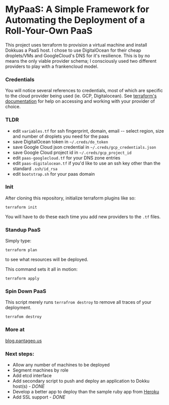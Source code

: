 # MyPaaS:  A Simple Framework for Automating the Deployment of a Roll-Your-Own PaaS

This project uses terraform to provision a virtual machine and install Dokkuas a PaaS host.  I chose to use DigitalOcean for their cheap droplets/VMs and GoogleCloud's DNS for it's resilience.  This is by no means the only viable provider schema; I consciously used two different providers to play with a frankencloud model.

### Credentials

You will notice several references to credentials, most of which are specific to the cloud provider being used (ie. GCP, Digitalocean).  See [terraform's documentation](https://www.terraform.io/docs/providers/index.html) for help on accessing and working with your provider of choice.

### TLDR

* edit `variables.tf` for ssh fingerprint, domain, email -- select region, size and number of droplets you need for the paas
* save DigitalOcean token in `~/.creds/do_token`
* save Google Cloud json credential in `~/.creds/gcp_credentials.json`
* save Google Cloud project id in `~/.creds/gcp_project_id`
* edit `paas-googlecloud.tf` for your DNS zone entries
* edit `paas-digitalocean.tf` if you'd like to use an ssh key other than the standard `.ssh/id_rsa`
* edit `bootstrap.sh` for your paas domain

### Init

After cloning this repository, initialize terraform plugins like so:
```
terraform init
```
You will have to do these each time you add new providers to the `.tf` files.

### Standup PaaS

Simply type:
```
terraform plan
```
to see what resources will be deployed.

This command sets it all in motion:
```
terraform apply
```

### Spin Down PaaS

This script merely runs `terrafrom destroy` to remove all traces of your deployment.
```
terrafom destroy
```

### More at

[blog.pantageo.us](http://blog.pantageo.us/deploying-my-very-own-paas.html)

### Next steps:

  * Allow any number of machines to be deployed
  * Segment machines by role
  * Add etcd interface
  * Add secondary script to push and deploy an application to Dokku host(s) - *DONE*
  * Develop a better app to deploy than the sample ruby app from [Heroku](https://github.com/heroku/ruby-rails-sample.git)
  * Add SSL support - *DONE*
